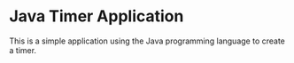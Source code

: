 # Java Timer Application
This is a simple application using the Java programming language to create a timer.
